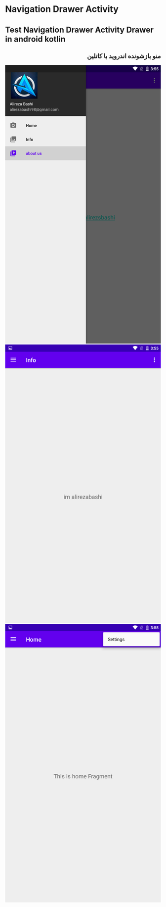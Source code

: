 # Navigation Drawer Activity
<h1 style="font-size:25px">Test Navigation Drawer Activity Drawer in android kotlin</h1>
<h2 style="font-size:20px" dir="rtl">
منو بازشونده اندروید با کاتلین
</h2>
<img src="scr001.png" alt="Test Navigation Drawer Activity in android kotlin" title="Navigation Drawer Activity" widht="500px" height="900px">
<img src="scr002.png" alt="Test Navigation Drawer Activity in android kotlin" title="Navigation Drawer Activity" widht="500px" height="900px">
<img src="scr003.png" alt="Test Navigation Drawer Activity in android kotlin" title="Navigation Drawer Activity" widht="500px" height="900px">
